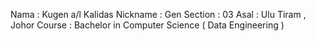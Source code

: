 Nama : Kugen a/l Kalidas
Nickname : Gen
Section : 03
Asal : Ulu Tiram , Johor
Course : Bachelor in Computer Science ( Data Engineering )

